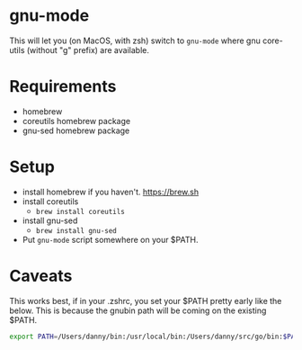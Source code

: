 # gnu-mode


This will let you (on MacOS, with zsh) switch to `gnu-mode` where gnu core-utils
(without "g" prefix) are available. 

# Requirements
* homebrew
* coreutils homebrew package
* gnu-sed homebrew package

# Setup
* install homebrew if you haven't. https://brew.sh
* install coreutils
  * `brew install coreutils`
* install gnu-sed
  * `brew install gnu-sed`
* Put `gnu-mode` script somewhere on your $PATH.

# Caveats

This works best, if in your .zshrc, you set your $PATH pretty early like the
below.  This is because the gnubin path will be coming on the existing $PATH. 
```bash
export PATH=/Users/danny/bin:/usr/local/bin:/Users/danny/src/go/bin:$PATH:/usr/local/sbin:$HOME/.tfenv/bin:/usr/local/opt/ruby/bin:~/.iterm2/:/usr/local/opt/openssl/bin
```

